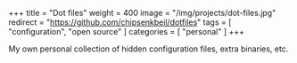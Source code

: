 +++
title = "Dot files"
weight = 400
image = "/img/projects/dot-files.jpg"
redirect = "https://github.com/chipsenkbeil/dotfiles"
tags = [ "configuration", "open source" ]
categories = [ "personal" ]
+++

My own personal collection of hidden configuration files, extra binaries, etc.

